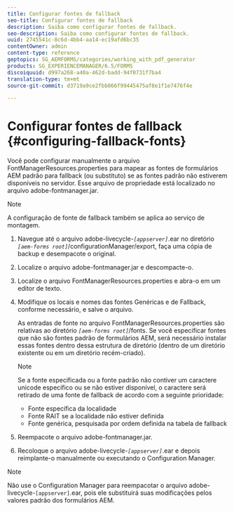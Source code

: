 ```yaml
---
title: Configurar fontes de fallback
seo-title: Configurar fontes de fallback
description: Saiba como configurar fontes de fallback.
seo-description: Saiba como configurar fontes de fallback.
uuid: 2745541c-8c6d-4bb4-aa14-ec19afd6bc35
contentOwner: admin
content-type: reference
geptopics: SG_AEMFORMS/categories/working_with_pdf_generator
products: SG_EXPERIENCEMANAGER/6.5/FORMS
discoiquuid: d997a268-a40a-462d-badd-94f0731f7ba4
translation-type: tm+mt
source-git-commit: d3719a9ce2fbb066f99445475af8e1f1e7476f4e

---
```



# Configurar fontes de fallback {#configuring-fallback-fonts}

Você pode configurar manualmente o arquivo FontManagerResources.properties para mapear as fontes de formulários AEM padrão para fallback (ou substituto) se as fontes padrão não estiverem disponíveis no servidor. Esse arquivo de propriedade está localizado no arquivo adobe-fontmanager.jar.

>[!NOTE]
>
>A configuração de fonte de fallback também se aplica ao serviço de montagem.

1. Navegue até o arquivo adobe-livecycle-*`[appserver]`*.ear no diretório *`[aem-forms root]`*/configurationManager/export, faça uma cópia de backup e desempacote o original.
1. Localize o arquivo adobe-fontmanager.jar e descompacte-o.
1. Localize o arquivo FontManagerResources.properties e abra-o em um editor de texto.
1. Modifique os locais e nomes das fontes Genéricas e de Fallback, conforme necessário, e salve o arquivo.

   As entradas de fonte no arquivo FontManagerResources.properties são relativas ao diretório *`[aem-forms root]`*/fonts. Se você especificar fontes que não são fontes padrão de formulários AEM, será necessário instalar essas fontes dentro dessa estrutura de diretório (dentro de um diretório existente ou em um diretório recém-criado).

   >[!NOTE]
   >
   >Se a fonte especificada ou a fonte padrão não contiver um caractere unicode específico ou se não estiver disponível, o caractere será retirado de uma fonte de fallback de acordo com a seguinte prioridade:

   * Fonte específica da localidade
   * Fonte RAIT se a localidade não estiver definida
   * Fonte genérica, pesquisada por ordem definida na tabela de fallback

1. Reempacote o arquivo adobe-fontmanager.jar.
1. Recoloque o arquivo adobe-livecycle-*`[appserver]`*.ear e depois reimplante-o manualmente ou executando o Configuration Manager.

>[!NOTE]
>
>Não use o Configuration Manager para reempacotar o arquivo adobe-livecycle-`[appserver]`.ear, pois ele substituirá suas modificações pelos valores padrão dos formulários AEM.


